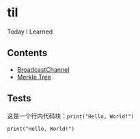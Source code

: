 # til

Today I Learned

## Contents

- [BroadcastChannel](./BroadcastChannel.md)
- [Merkle Tree](./MerkleTree.md)

## Tests

这是一个行内代码块：`print("Hello, World!")`

```
print("Hello, World!")
```
